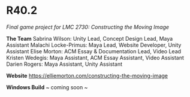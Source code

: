 # R40.2
*Final game project for LMC 2730: Constructing the Moving Image*

**The Team**
Sabrina Wilson: Unity Lead, Concept Design Lead, Maya Assistant
Malachi Locke-Primus: Maya Lead, Website Developer, Unity Assistant
Elise Morton: ACM Essay & Documentation Lead, Video Lead
Kristen Wedegis: Maya Assistant, ACM Essay Assistant, Video Assistant
Darien Rogers: Maya Assistant, Unity Assistant

**Website** https://elliemorton.com/constructing-the-moving-image

**Windows Build** ~ coming soon ~
